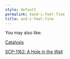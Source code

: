 ```yaml
---
style: default
permalink: Xand-i-feel-fine
title: and-i-feel-fine
---
```

You may also like:

[Catalysis](http://scp-wiki.net/catalysis)

[SCP-1162: A Hole in the Wall](http://scp-wiki.net/scp-1162)

